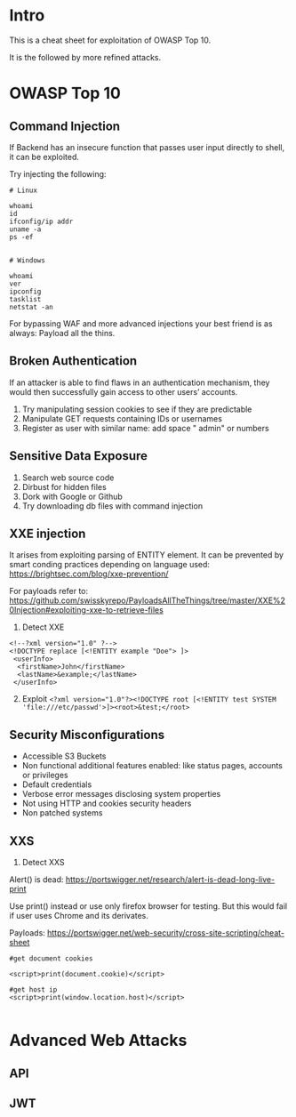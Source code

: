 # Intro

This is a cheat sheet for exploitation of OWASP Top 10.

It is the followed by more refined attacks. 

# OWASP Top 10

## Command Injection

If Backend has an insecure function that passes user input directly to shell, it can be exploited.

Try injecting the following:
```
# Linux

whoami
id
ifconfig/ip addr
uname -a
ps -ef


# Windows

whoami
ver
ipconfig
tasklist
netstat -an
```

For bypassing WAF and more advanced injections your best friend is as always: Payload all the thins.

## Broken Authentication

If an attacker is able to find flaws in an authentication mechanism, they would then successfully gain access to other users’ accounts.

1. Try manipulating session cookies to see if they are predictable
2. Manipulate GET requests containing IDs or usernames
3. Register as user with similar name: add space " admin" or numbers

## Sensitive Data Exposure

1. Search web source code
2. Dirbust for hidden files
3. Dork with Google or Github
4. Try downloading db files with command injection

## XXE injection

It arises from exploiting parsing of ENTITY element. It can be prevented by smart conding practices depending on language used: https://brightsec.com/blog/xxe-prevention/

For payloads refer to: https://github.com/swisskyrepo/PayloadsAllTheThings/tree/master/XXE%20Injection#exploiting-xxe-to-retrieve-files

1. Detect XXE
```
<!--?xml version="1.0" ?-->
<!DOCTYPE replace [<!ENTITY example "Doe"> ]>
 <userInfo>
  <firstName>John</firstName>
  <lastName>&example;</lastName>
 </userInfo>
```
2. Exploit 
`<?xml version="1.0"?><!DOCTYPE root [<!ENTITY test SYSTEM 'file:///etc/passwd'>]><root>&test;</root>`

## Security Misconfigurations

* Accessible S3 Buckets
* Non functional additional features enabled: like status pages, accounts or privileges
* Default credentials
* Verbose error messages disclosing system properties
* Not using HTTP and cookies security headers
* Non patched systems

## XXS

1. Detect XXS

Alert() is dead: https://portswigger.net/research/alert-is-dead-long-live-print

Use print() instead or use only firefox browser for testing. But this would fail if user uses Chrome and its derivates.

Payloads: https://portswigger.net/web-security/cross-site-scripting/cheat-sheet

```
#get document cookies

<script>print(document.cookie)</script>

#get host ip
<script>print(window.location.host)</script>


```




# Advanced Web Attacks

## API

## JWT
